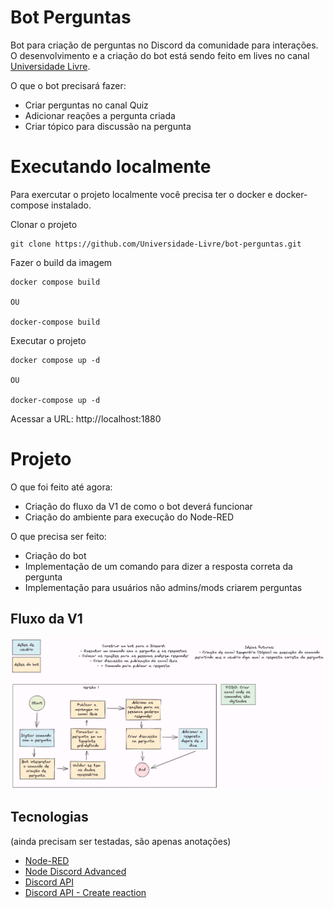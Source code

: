 # Bot Perguntas

Bot para criação de perguntas no Discord da comunidade para interações.
O desenvolvimento e a criação do bot está sendo feito em lives no canal
[Universidade Livre](https://twitch.tv/universidade_livre).

O que o bot precisará fazer:
- Criar perguntas no canal Quiz
- Adicionar reações a pergunta criada
- Criar tópico para discussão na pergunta

# Executando localmente
Para exercutar o projeto localmente você precisa ter o docker e docker-compose 
instalado.

Clonar o projeto
```
git clone https://github.com/Universidade-Livre/bot-perguntas.git
```

Fazer o build da imagem
```
docker compose build

OU

docker-compose build
```

Executar o projeto
```
docker compose up -d

OU

docker-compose up -d
```

Acessar a URL: http://localhost:1880

# Projeto

O que foi feito até agora:
- Criação do fluxo da V1 de como o bot deverá funcionar
- Criação do ambiente para execução do Node-RED

O que precisa ser feito:
- Criação do bot
- Implementação de um comando para dizer a resposta correta da pergunta
- Implementação para usuários não admins/mods criarem perguntas

## Fluxo da V1

![Fluxo V1](docs/bot-perguntas.png)

## Tecnologias

(ainda precisam ser testadas, são apenas anotações)

- [Node-RED](https://nodered.org/)
- [Node Discord Advanced](https://flows.nodered.org/node/node-red-contrib-discord-advanced)
- [Discord API](https://discord.com/developers/docs/intro)
- [Discord API - Create reaction](https://discord.com/developers/docs/resources/channel#create-reaction)